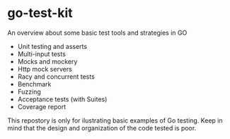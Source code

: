 # go-test-kit

An overview about some basic test tools and strategies in GO

- Unit testing and asserts
- Multi-input tests
- Mocks and mockery
- Http mock servers
- Racy and concurrent tests
- Benchmark
- Fuzzing
- Acceptance tests (with Suites)
- Coverage report

This repostory is only for ilustrating basic examples of Go testing. Keep in mind that the design and organization of the code tested is poor.
